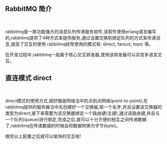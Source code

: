 ## RabbitMQ 简介

<br>

rabbitmq是一款功能强大的消息队列传递服务软件,该软件使用erlang语言编写的,rabbitmq提供了4种方式来提供服务,通过设置交换机绑定队列的方式来传递消息,提高了交互的使用
rabbitmq经常使用的模式有: direct, fanout, topic 等。

在开发过程中,rabbitmq一般属于核心交互转发器,使用该转发器可以实现多语言交互。

## 直连模式 direct

<br>

direct模式的使用方式,就好像是网络当中的点到点网络(point-to-point),在rabbitmq提供的服务器当中先创建好一个交换器,取一个名字,并且设置该交换器的类型为direct,接下来需要为该交换器绑定一个路由键(主键),通过该路由键,并且与一个队列(queue)进行绑定,完成之后,就可以十分方便的相互之间传递数据了,rabbitmq在传递数据的时候会将数据转换为字节(byte)。

做完以上配置之后就可以愉快的交互啦!


